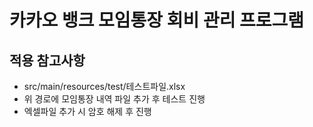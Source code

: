 # 카카오 뱅크 모임통장 회비 관리 프로그램

## 적용 참고사항
- src/main/resources/test/테스트파일.xlsx
- 위 경로에 모임통장 내역 파일 추가 후 테스트 진행
- 엑셀파일 추가 시 암호 해제 후 진행